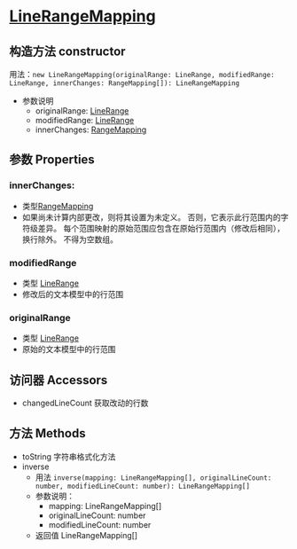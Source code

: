 # [LineRangeMapping](https://microsoft.github.io/monaco-editor/docs.html#classes/editor.LineRangeMapping.html)

## 构造方法 constructor 

 用法：`new LineRangeMapping(originalRange: LineRange, modifiedRange: LineRange, innerChanges: RangeMapping[]): LineRangeMapping`
+ 参数说明
  + originalRange: [LineRange](lineRange.md)
  + modifiedRange: [LineRange](lineRange.md)
  + innerChanges: [RangeMapping](RangeMapping.md)

## 参数 Properties
  ### innerChanges:
  + 类型[RangeMapping](RangeMapping.md) 
  + 如果尚未计算内部更改，则将其设置为未定义。 否则，它表示此行范围内的字符级差异。 每个范围映射的原始范围应包含在原始行范围内（修改后相同），换行除外。 不得为空数组。
  ### modifiedRange
  + 类型 [LineRange](lineRange.md)
  + 修改后的文本模型中的行范围
  ### originalRange
  + 类型 [LineRange](lineRange.md)
  + 原始的文本模型中的行范围

## 访问器 Accessors
 + changedLineCount  获取改动的行数


## 方法 Methods
+ toString 字符串格式化方法
+ inverse
  + 用法 `inverse(mapping: LineRangeMapping[], originalLineCount: number, modifiedLineCount: number): LineRangeMapping[]`
  + 参数说明：
    + mapping: LineRangeMapping[]
    + originalLineCount: number
    + modifiedLineCount: number
  + 返回值 LineRangeMapping[]

